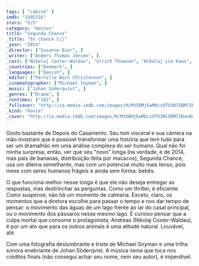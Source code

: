 ```yaml
---
tags: [ "cabine" ]
imdb: "3305316"
stars: "5/5"
category: "movies"
title: "Segunda Chance"
_title: "En chance til"
_year: "2014"
_director: ["Susanne Bier", ]
_writer: ["Anders Thomas Jensen", ]
_cast: ["Nikolaj Coster-Waldau", "Ulrich Thomsen", "Nikolaj Lie Kaas", "Maria Bonnevie", "Thomas Bo Larsen", "Peter Haber", "Bodil Jørgensen", "Christian Grønvall", "May Andersen", ]
_countries: ["Denmark", ]
_languages: ["Danish", ]
_editor: ["Pernille Bech Christensen", ]
_cinematographer: ["Michael Snyman", ]
_music: ["Johan Söderqvist", ]
_genres: ["Drama", ]
_runtimes: ["102", ]
_fullcover: "http://ia.media-imdb.com/images/M/MV5BMjEwMDczOTU3Nl5BMl5BanBnXkFtZTgwMDYyMDU0MjE@.jpg"
_kind: "movie"
_cover: "http://ia.media-imdb.com/images/M/MV5BMjEwMDczOTU3Nl5BMl5BanBnXkFtZTgwMDYyMDU0MjE@._V1._SX94_SY140_.jpg"
---
```

Gosto bastante de Depois do Casamento. Seu tom visceral e sua câmera na mão mostram que é possível transformar uma história que tem tudo para ser um dramalhão em uma análise complexa do ser humano. Qual não foi minha surpresa, então, ver que seu "novo" longa (na verdade, é de 2014, mas país de bananas, distribuição feita por macacos), Segunda Chance, usa um dilema semelhante, mas com um potencial muito mais tenso, pois mexe com seres humanos frágeis e ainda sem forma: bebês.

O que funciona melhor nesse longa é que ele não deseja entregar as respostas, mas destrinchar as perguntas. Como um thriller, é eficiente. Como suspense, não há um momento de calmaria. Exceto, claro, os momentos que a diretora escolhe para passar o tempo e nos dar tempo de pensar: o movimento das águas de um lago frente ao lar do casal principal, ou o movimento dos pássaros nesse mesmo lago. É curioso pensar que a culpa mortal que consome o protagonista, Andreas (Nikolaj Coster-Waldau), é por um ato que para os outros animais é uma atitude natural. Louvável, até.

Com uma fotografia deslumbrante e triste de Michael Snyman e uma trilha sonora enebriante de Johan Söderqvist. A música-tema que toca nos créditos finais (não consegui achar seu nome, nem seu autor), é imperdível.
